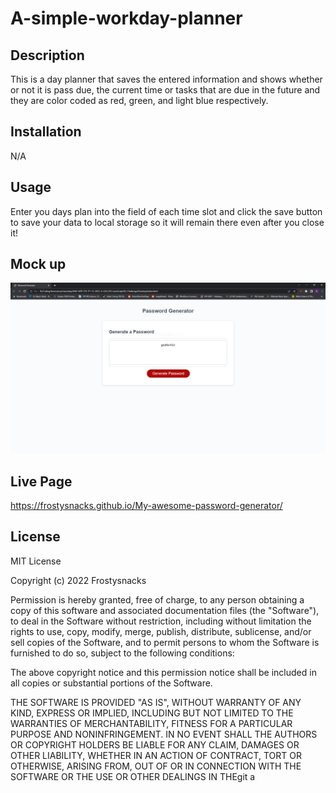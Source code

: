 # A-simple-workday-planner


## Description

This is a day planner that saves the entered information and shows whether or not it is pass due, the current time or tasks that are due in the future and they are color coded as red, green, and light blue respectively.

## Installation
N/A

## Usage

Enter you days plan into the field of each time slot and click the save button to save your data to local storage so it will remain there even after you close it!

## Mock up

![alt text](https://github.com/Frostysnacks/My-awesome-password-generator/blob/main/passgen.PNG)

## Live Page
https://frostysnacks.github.io/My-awesome-password-generator/

## License


MIT License

Copyright (c) 2022 Frostysnacks

Permission is hereby granted, free of charge, to any person obtaining a copy
of this software and associated documentation files (the "Software"), to deal
in the Software without restriction, including without limitation the rights
to use, copy, modify, merge, publish, distribute, sublicense, and/or sell
copies of the Software, and to permit persons to whom the Software is
furnished to do so, subject to the following conditions:

The above copyright notice and this permission notice shall be included in all
copies or substantial portions of the Software.

THE SOFTWARE IS PROVIDED "AS IS", WITHOUT WARRANTY OF ANY KIND, EXPRESS OR
IMPLIED, INCLUDING BUT NOT LIMITED TO THE WARRANTIES OF MERCHANTABILITY,
FITNESS FOR A PARTICULAR PURPOSE AND NONINFRINGEMENT. IN NO EVENT SHALL THE
AUTHORS OR COPYRIGHT HOLDERS BE LIABLE FOR ANY CLAIM, DAMAGES OR OTHER
LIABILITY, WHETHER IN AN ACTION OF CONTRACT, TORT OR OTHERWISE, ARISING FROM,
OUT OF OR IN CONNECTION WITH THE SOFTWARE OR THE USE OR OTHER DEALINGS IN THEgit a
